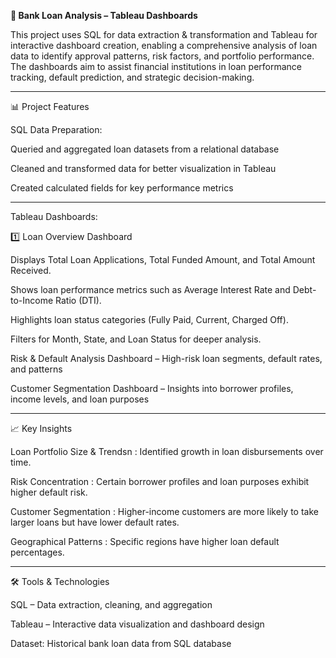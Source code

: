**🏦 Bank Loan Analysis – Tableau Dashboards**

This project uses SQL for data extraction & transformation and Tableau for interactive dashboard creation, enabling a comprehensive analysis of loan data to identify approval patterns, risk factors, and portfolio performance. The dashboards aim to assist financial institutions in loan performance tracking, default prediction, and strategic decision-making.

--------------------------------------------------------------------------------------------------------------------------------------------------------

📊 Project Features

SQL Data Preparation:

Queried and aggregated loan datasets from a relational database

Cleaned and transformed data for better visualization in Tableau

Created calculated fields for key performance metrics

------------------------------------------------------------------------------------------------------------------------------------------------------

Tableau Dashboards:

1️⃣ Loan Overview Dashboard

Displays Total Loan Applications, Total Funded Amount, and Total Amount Received.

Shows loan performance metrics such as Average Interest Rate and Debt-to-Income Ratio (DTI).

Highlights loan status categories (Fully Paid, Current, Charged Off).

Filters for Month, State, and Loan Status for deeper analysis.



Risk & Default Analysis Dashboard  – High-risk loan segments, default rates, and patterns

Customer Segmentation Dashboard    – Insights into borrower profiles, income levels, and loan purposes

--------------------------------------------------------------------------------------------------------------------------------------------------------

📈 Key Insights


Loan Portfolio Size & Trendsn  : Identified growth in loan disbursements over time.

Risk Concentration  : Certain borrower profiles and loan purposes exhibit higher default risk.

Customer Segmentation  : Higher-income customers are more likely to take larger loans but have lower default rates.

Geographical Patterns  : Specific regions have higher loan default percentages.

------------------------------------------------------------------------------------------------------------------------------------------------------------

🛠 Tools & Technologies


SQL – Data extraction, cleaning, and aggregation

Tableau – Interactive data visualization and dashboard design

Dataset: Historical bank loan data from SQL database
